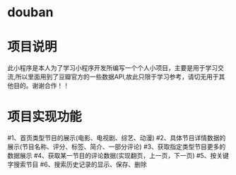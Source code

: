 # douban

# 项目说明
此小程序是本人为了学习小程序开发所编写一个个人小项目，主要是用于学习交流,所以里面用到了豆瓣官方的一些数据API,故此只限于学习参考，请切无用于其他目的。谢谢合作！！

# 项目实现功能
#1、首页类型节目的展示(电影、电视剧、综艺、动漫)
#2、具体节目详情数据的展示(节目名称、评分、标签、简介、一部分评论)
#3、获取指定类型节目更多的数据展示
#4、获取某一节目的评论数据(实现翻页，上一页，下一页)
#5、按关键字搜索节目
#6、搜索历史记录的显示、保存、删除
